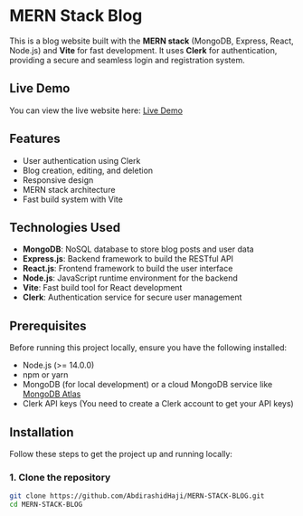 # MERN Stack Blog

This is a blog website built with the **MERN stack** (MongoDB, Express, React, Node.js) and **Vite** for fast development. It uses **Clerk** for authentication, providing a secure and seamless login and registration system.

## Live Demo

You can view the live website here: [Live Demo](https://1h81fdz3-5173.uks1.devtunnels.ms/)

## Features

- User authentication using Clerk
- Blog creation, editing, and deletion
- Responsive design
- MERN stack architecture
- Fast build system with Vite

## Technologies Used

- **MongoDB**: NoSQL database to store blog posts and user data
- **Express.js**: Backend framework to build the RESTful API
- **React.js**: Frontend framework to build the user interface
- **Node.js**: JavaScript runtime environment for the backend
- **Vite**: Fast build tool for React development
- **Clerk**: Authentication service for secure user management

## Prerequisites

Before running this project locally, ensure you have the following installed:

- Node.js (>= 14.0.0)
- npm or yarn
- MongoDB (for local development) or a cloud MongoDB service like [MongoDB Atlas](https://www.mongodb.com/cloud/atlas)
- Clerk API keys (You need to create a Clerk account to get your API keys)

## Installation

Follow these steps to get the project up and running locally:

### 1. Clone the repository

```bash
git clone https://github.com/AbdirashidHaji/MERN-STACK-BLOG.git
cd MERN-STACK-BLOG
